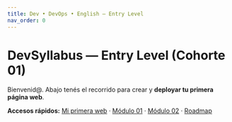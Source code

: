 ```yaml
---
title: Dev • DevOps • English — Entry Level
nav_order: 0
---
```

# DevSyllabus — Entry Level (Cohorte 01)

Bienvenid@. Abajo tenés el recorrido para crear y **deployar tu primera página web**.

**Accesos rápidos:** [Mi primera web](public/) · [Módulo 01](modulos/01-html-basico.html) · [Módulo 02](modulos/02-dom.html) · [Roadmap](modulos/00-scratch.html)
